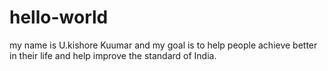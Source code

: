 # hello-world
my name is U.kishore Kuumar and my goal is to help people achieve better in their life and help improve the standard of India.
